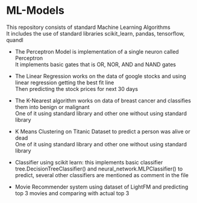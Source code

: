 # ML-Models

This repository consists of standard Machine Learning Algorithms<br>
It includes the use of standard libraries scikit_learn, pandas, tensorflow, quandl

* The Perceptron Model is implementation of a single neuron called Perceptron <br>
  It implements basic gates  that is OR, NOR, AND and NAND gates

* The Linear Regression works on the data of google stocks and using linear regression getting the best fit line <br>
  Then predicting the stock prices for next 30 days

* The K-Nearest algorithm works on data of breast cancer and classifies them into benign or malignant<br>
  One of it using standard library and other one without using standard library
 
* K Means Clustering on Titanic Dataset to predict a person was alive or dead<br>
  One of it using standard library and other one without using standard library<br>

* Classifier using scikit learn: this implements basic classifier tree.DecisionTreeClassifier() and neural_network.MLPClassifier() to predict,
  several other classifiers are mentioned as comment in the file

* Movie Recommender system using dataset of LightFM and predicting top 3 movies and comparing with actual top 3